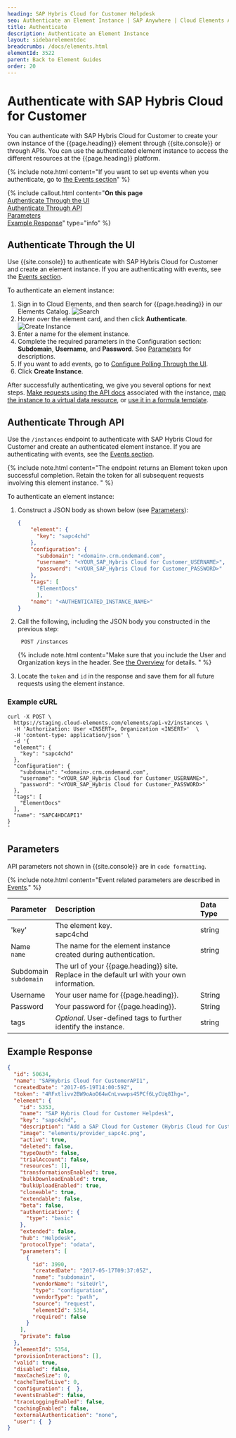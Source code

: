 ```yaml
---
heading: SAP Hybris Cloud for Customer Helpdesk
seo: Authenticate an Element Instance | SAP Anywhere | Cloud Elements API Docs
title: Authenticate
description: Authenticate an Element Instance
layout: sidebarelementdoc
breadcrumbs: /docs/elements.html
elementId: 3522
parent: Back to Element Guides
order: 20
---
```


# Authenticate with SAP Hybris Cloud for Customer

You can authenticate with SAP Hybris Cloud for Customer to create your own instance of the {{page.heading}} element through {{site.console}} or through APIs. You can use the authenticated element instance to access the different resources at the {{page.heading}} platform.

{% include note.html content="If you want to set up events when you authenticate, go to <a href=events.html>the Events section</a>" %}

{% include callout.html content="<strong>On this page</strong></br><a href=#authenticate-through-the-ui>Authenticate Through the UI</a></br><a href=#authenticate-through-api>Authenticate Through API</a></br><a href=#parameters>Parameters</a></br><a href=#example-response>Example Response</a>" type="info" %}

## Authenticate Through the UI

Use {{site.console}} to authenticate with SAP Hybris Cloud for Customer and create an element instance. If you are authenticating with events, see the [Events section](events.html).

To authenticate an element instance:

1. Sign in to Cloud Elements, and then search for {{page.heading}} in our Elements Catalog.
![Search](/assets/img/elements/element-search2.png)
4. Hover over the element card, and then click **Authenticate**.
![Create Instance](/assets/img/elements/authenticate-instance.gif)
5. Enter a name for the element instance.
6. Complete the required parameters in the Configuration section: **Subdomain**, **Username**, and **Password**. See [Parameters](#parameters) for descriptions.
7. If you want to add events, go to [Configure Polling Through the UI](events.html#configure-polling-through-the-ui).
7. Click **Create Instance**.

After successfully authenticating, we give you several options for next steps. [Make requests using the API docs](https://docs.cloud-elements.com/home/view-element-api-docs) associated with the instance, [map the instance to a virtual data resource](https://docs.cloud-elements.com/home/common-object), or [use it in a formula template](https://docs.cloud-elements.com/home/formula-template).

## Authenticate Through API

Use the `/instances` endpoint to authenticate with SAP Hybris Cloud for Customer and create an authenticated element instance. If you are authenticating with events, see the [Events section](events.html).

{% include note.html content="The endpoint returns an Element token upon successful completion. Retain the token for all subsequent requests involving this element instance.  " %}

To authenticate an element instance:

1. Construct a JSON body as shown below (see [Parameters](#parameters)):

    ```json
    {
        "element": {
          "key": "sapc4chd"
        },
        "configuration": {
          "subdomain": "<domain>.crm.ondemand.com",
          "username": "<YOUR_SAP_Hybris Cloud for Customer_USERNAME>",
          "password": "<YOUR_SAP_Hybris Cloud for Customer_PASSWORD>"
        },
        "tags": [
          "ElementDocs"
          ],
        "name": "<AUTHENTICATED_INSTANCE_NAME>"
    }
    ```
1. Call the following, including the JSON body you constructed in the previous step:

        POST /instances

    {% include note.html content="Make sure that you include the User and Organization keys in the header. See <a href=index.html#authenticating-with-cloud-elements>the Overview</a> for details. " %}

1. Locate the `token` and `id` in the response and save them for all future requests using the element instance.

### Example cURL

```
curl -X POST \
  https://staging.cloud-elements.com/elements/api-v2/instances \
  -H 'Authorization: User <INSERT>, Organization <INSERT>'  \
  -H 'content-type: application/json' \
  -d '{
  "element": {
	"key": "sapc4chd"
  },
  "configuration": {
    "subdomain": "<domain>.crm.ondemand.com",
    "username": "<YOUR_SAP_Hybris Cloud for Customer_USERNAME>",
    "password": "<YOUR_SAP_Hybris Cloud for Customer_PASSWORD>"
  },
  "tags": [
	"ElementDocs"
  ],
  "name": "SAPC4HDCAPI1"
}
'
```

## Parameters

API parameters not shown in {{site.console}} are in `code formatting`.

{% include note.html content="Event related parameters are described in <a href=events.html>Events</a>." %}

| Parameter | Description   | Data Type |
| :------------- | :------------- | :------------- |
| 'key' | The element key.<br>sapc4chd  | string  |
|  Name</br>`name` |  The name for the element instance created during authentication.   | string  |
| Subdomain </br>`subdomain`| The url of your {{page.heading}} site. Replace <domain> in the default url with your own information.    |   |string |
| Username | Your user name for {{page.heading}}. | String |
| Password | Your password for {{page.heading}}. | String |
| tags | *Optional*. User-defined tags to further identify the instance. | string |

## Example Response

```json
{
  "id": 50634,
  "name": "SAPHybris Cloud for CustomerAPI1",
  "createdDate": "2017-05-19T14:00:59Z",
  "token": "4RFxtlivv2BW9oAoO64wCnLvwwps4SPCf6LyCUq8Ihg=",
  "element": {
    "id": 5353,
    "name": "SAP Hybris Cloud for Customer Helpdesk",
    "key": "sapc4chd",
    "description": "Add a SAP Cloud for Customer (Hybris Cloud for Customer) Instance to connect your existing SAP Cloud for Customer (Hybris Cloud for Customer) account to the Helpdesk Hub, allowing you to manage accounts, contacts, leads, opportunities, etc. across multiple Helpdesk Elements. You will need your SAP Cloud for Customer (Hybris Cloud for Customer) account information to add an instance.",
    "image": "elements/provider_sapc4c.png",
    "active": true,
    "deleted": false,
    "typeOauth": false,
    "trialAccount": false,
    "resources": [],
    "transformationsEnabled": true,
    "bulkDownloadEnabled": true,
    "bulkUploadEnabled": true,
    "cloneable": true,
    "extendable": false,
    "beta": false,
    "authentication": {
      "type": "basic"
    },
    "extended": false,
    "hub": "Helpdesk",
    "protocolType": "odata",
    "parameters": [
      {
        "id": 3990,
        "createdDate": "2017-05-17T09:37:05Z",
        "name": "subdomain",
        "vendorName": "siteUrl",
        "type": "configuration",
        "vendorType": "path",
        "source": "request",
        "elementId": 5354,
        "required": false
      }
    ],
    "private": false
  },
  "elementId": 5354,
  "provisionInteractions": [],
  "valid": true,
  "disabled": false,
  "maxCacheSize": 0,
  "cacheTimeToLive": 0,
  "configuration": {  },
  "eventsEnabled": false,
  "traceLoggingEnabled": false,
  "cachingEnabled": false,
  "externalAuthentication": "none",
  "user": {  }
}
```
